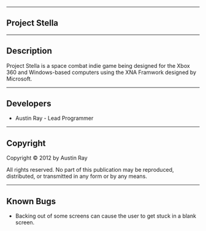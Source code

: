 ------------
Project Stella
------------

------------
Description
------------
Project Stella is a space combat indie game being designed
for the Xbox 360 and Windows-based computers using the XNA
Framwork designed by Microsoft. 

-----------
Developers
-----------

- Austin Ray - Lead Programmer

-----------
Copyright
-----------
Copyright © 2012 by Austin Ray

All rights reserved. No part of this publication may be reproduced,
distributed, or transmitted in any form or by any means.


-----------
Known Bugs
-----------
- Backing out of some screens can cause the user to get stuck in a blank screen.